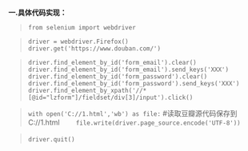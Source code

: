 **一.具体代码实现：**

>```from selenium import webdriver```

>```driver = webdriver.Firefox()```  
```driver.get('https://www.douban.com/')```

>```driver.find_element_by_id('form_email').clear()```  
```driver.find_element_by_id('form_email').send_keys('XXX')```  
```driver.find_element_by_id('form_password').clear()```  
```driver.find_element_by_id('form_password').send_keys('XXX')```  
```driver.find_element_by_xpath('//*[@id="lzform"]/fieldset/div[3]/input').click()```

>```with open('C://1.html','wb') as file:```     #读取豆瓣源代码保存到C://1.html
```    file.write(driver.page_source.encode('UTF-8'))```

>```driver.quit()```
　　
